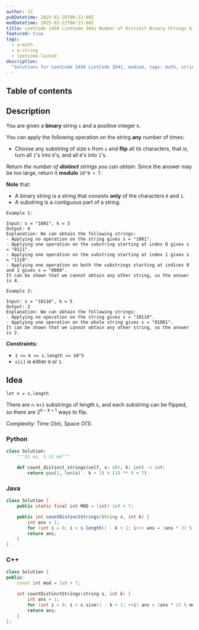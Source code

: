 ```yaml
---
author: JZ
pubDatetime: 2025-02-20T06:23:00Z
modDatetime: 2025-02-22T06:23:00Z
title: LeetCode 2450 LintCode 3841 Number of Distinct Binary Strings After Applying Operations
featured: true
tags:
  - a-math
  - a-string
  - leetcode-locked
description:
  "Solutions for LeetCode 2450 LintCode 3841, medium, tags: math, string."
---
```


## Table of contents

## Description

You are given a **binary** string `s` and a positive integer `k`.

You can apply the following operation on the string **any** number of times:

-   Choose any substring of size `k` from `s` and **flip** all its characters, that is, turn all `1`'s into `0`'s, and all `0`'s into `1`'s.

Return _the number of **distinct** strings you can obtain_. Since the answer may be too large, return it **modulo** `10^9 + 7`.

**Note** that:

-   A binary string is a string that consists **only** of the characters `0` and `1`.
-   A substring is a contiguous part of a string.


```
Example 1:

Input: s = "1001", k = 3
Output: 4
Explanation: We can obtain the following strings:
- Applying no operation on the string gives s = "1001".
- Applying one operation on the substring starting at index 0 gives s = "0111".
- Applying one operation on the substring starting at index 1 gives s = "1110".
- Applying one operation on both the substrings starting at indices 0 and 1 gives s = "0000".
It can be shown that we cannot obtain any other string, so the answer is 4.

Example 2:

Input: s = "10110", k = 5
Output: 2
Explanation: We can obtain the following strings:
- Applying no operation on the string gives s = "10110".
- Applying one operation on the whole string gives s = "01001".
It can be shown that we cannot obtain any other string, so the answer is 2.
```

**Constraints:**

-   `1 <= k <= s.length <= 10^5`
-   `s[i]` is either `0` or `1`.

## Idea

`let n = s.length`

There are `n-k+1` substrings of length `k`, and each substring can be flipped, so there are $2^{n-k+1}$ ways to flip.

Complexity: Time $O(n)$, Space $O(1)$.

### Python

```python
class Solution:
    """81 ms, 5.32 mb"""

    def count_distinct_strings(self, s: str, k: int) -> int:
        return pow(2, len(s) - k + 1) % (10 ** 9 + 7)
```

### Java

```java
class Solution {
    public static final int MOD = (int) 1e9 + 7;

    public int countDistinctStrings(String s, int k) {
        int ans = 1;
        for (int i = 0; i < s.length() - k + 1; i++) ans = (ans * 2) % MOD;
        return ans;
    }
}
```

### C++

```cpp
class Solution {
public:
    const int mod = 1e9 + 7;

    int countDistinctStrings(string s, int k) {
        int ans = 1;
        for (int i = 0; i < s.size() - k + 1; ++i) ans = (ans * 2) % mod;
        return ans;
    }
};
```
